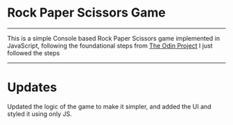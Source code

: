 # Rock Paper Scissors Game

---

This is a simple Console based Rock Paper Scissors game implemented in JavaScript, following the foundational steps from [The Odin Project](https://www.theodinproject.com/lessons/foundations-rock-paper-scissors#step-3-write-the-logic-to-get-the-human-choice)
I just followed the steps

--- 
# Updates
Updated the logic of the game to make it simpler, and added the UI and styled it using only JS.